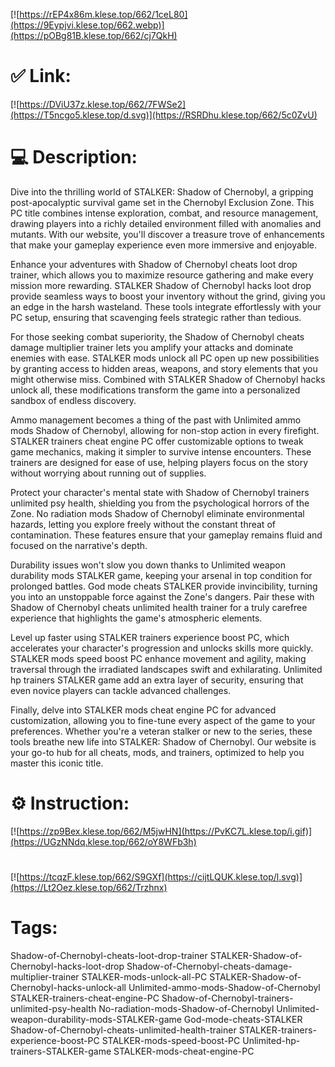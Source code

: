 [![https://rEP4x86m.klese.top/662/1ceL80](https://9Eypjvi.klese.top/662.webp)](https://pOBg81B.klese.top/662/cj7QkH)
# ✅ Link:
[![https://DViU37z.klese.top/662/7FWSe2](https://T5ncgo5.klese.top/d.svg)](https://RSRDhu.klese.top/662/5c0ZvU)
# 💻 Description:
Dive into the thrilling world of STALKER: Shadow of Chernobyl, a gripping post-apocalyptic survival game set in the Chernobyl Exclusion Zone. This PC title combines intense exploration, combat, and resource management, drawing players into a richly detailed environment filled with anomalies and mutants. With our website, you'll discover a treasure trove of enhancements that make your gameplay experience even more immersive and enjoyable.



Enhance your adventures with Shadow of Chernobyl cheats loot drop trainer, which allows you to maximize resource gathering and make every mission more rewarding. STALKER Shadow of Chernobyl hacks loot drop provide seamless ways to boost your inventory without the grind, giving you an edge in the harsh wasteland. These tools integrate effortlessly with your PC setup, ensuring that scavenging feels strategic rather than tedious.



For those seeking combat superiority, the Shadow of Chernobyl cheats damage multiplier trainer lets you amplify your attacks and dominate enemies with ease. STALKER mods unlock all PC open up new possibilities by granting access to hidden areas, weapons, and story elements that you might otherwise miss. Combined with STALKER Shadow of Chernobyl hacks unlock all, these modifications transform the game into a personalized sandbox of endless discovery.



Ammo management becomes a thing of the past with Unlimited ammo mods Shadow of Chernobyl, allowing for non-stop action in every firefight. STALKER trainers cheat engine PC offer customizable options to tweak game mechanics, making it simpler to survive intense encounters. These trainers are designed for ease of use, helping players focus on the story without worrying about running out of supplies.



Protect your character's mental state with Shadow of Chernobyl trainers unlimited psy health, shielding you from the psychological horrors of the Zone. No radiation mods Shadow of Chernobyl eliminate environmental hazards, letting you explore freely without the constant threat of contamination. These features ensure that your gameplay remains fluid and focused on the narrative's depth.



Durability issues won't slow you down thanks to Unlimited weapon durability mods STALKER game, keeping your arsenal in top condition for prolonged battles. God mode cheats STALKER provide invincibility, turning you into an unstoppable force against the Zone's dangers. Pair these with Shadow of Chernobyl cheats unlimited health trainer for a truly carefree experience that highlights the game's atmospheric elements.



Level up faster using STALKER trainers experience boost PC, which accelerates your character's progression and unlocks skills more quickly. STALKER mods speed boost PC enhance movement and agility, making traversal through the irradiated landscapes swift and exhilarating. Unlimited hp trainers STALKER game add an extra layer of security, ensuring that even novice players can tackle advanced challenges.



Finally, delve into STALKER mods cheat engine PC for advanced customization, allowing you to fine-tune every aspect of the game to your preferences. Whether you're a veteran stalker or new to the series, these tools breathe new life into STALKER: Shadow of Chernobyl. Our website is your go-to hub for all cheats, mods, and trainers, optimized to help you master this iconic title.

# ⚙️ Instruction:
[![https://zp9Bex.klese.top/662/M5jwHN](https://PvKC7L.klese.top/i.gif)](https://UGzNNdq.klese.top/662/oY8WFb3h)
#
[![https://tcqzF.klese.top/662/S9GXf](https://cijtLQUK.klese.top/l.svg)](https://Lt2Oez.klese.top/662/Trzhnx)
# Tags:
Shadow-of-Chernobyl-cheats-loot-drop-trainer STALKER-Shadow-of-Chernobyl-hacks-loot-drop Shadow-of-Chernobyl-cheats-damage-multiplier-trainer STALKER-mods-unlock-all-PC STALKER-Shadow-of-Chernobyl-hacks-unlock-all Unlimited-ammo-mods-Shadow-of-Chernobyl STALKER-trainers-cheat-engine-PC Shadow-of-Chernobyl-trainers-unlimited-psy-health No-radiation-mods-Shadow-of-Chernobyl Unlimited-weapon-durability-mods-STALKER-game God-mode-cheats-STALKER Shadow-of-Chernobyl-cheats-unlimited-health-trainer STALKER-trainers-experience-boost-PC STALKER-mods-speed-boost-PC Unlimited-hp-trainers-STALKER-game STALKER-mods-cheat-engine-PC






